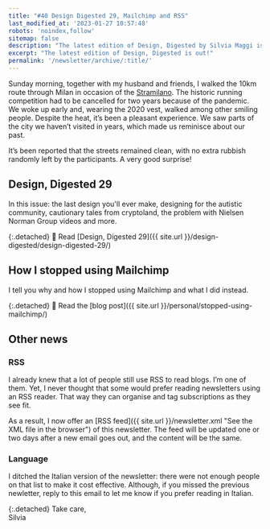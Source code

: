 ```yaml
---
title: "#40 Design Digested 29, Mailchimp and RSS"
last_modified_at: '2023-01-27 10:57:48'
robots: 'noindex,follow'
sitemap: false
description: "The latest edition of Design, Digested by Silvia Maggi is out!"
excerpt: "The latest edition of Design, Digested is out!"
permalink: '/newsletter/archive/:title/'
---
```

Sunday morning, together with my husband and friends, I walked the 10km route through Milan in occasion of the [Stramilano](https://en.wikipedia.org/wiki/Stramilano "Check the Wikipedia page"). The historic running competition had to be cancelled for two years because of the pandemic. We woke up early and, wearing the 2020 vest, walked among other smiling people. Despite the heat, it’s been a pleasant experience. We saw parts of the city we haven’t visited in years, which made us reminisce about our past.

It’s been reported that the streets remained clean, with no extra rubbish randomly left by the participants. A very good surprise!

## Design, Digested 29

In this issue: the last design you'll ever make, designing for the autistic community,  cautionary tales from cryptoland, the problem with Nielsen Norman Group videos and more.

{:.detached}
🔗 Read [Design, Digested 29]({{ site.url }}/design-digested/design-digested-29/)

## How I stopped using Mailchimp

I tell you why and how I stopped using Mailchimp and what I did instead.

{:.detached}
🔗 Read the [blog post]({{ site.url }}/personal/stopped-using-mailchimp/)

## Other news

### RSS

I already knew that a lot of people still use RSS to read blogs. I’m one of them. Yet, I never thought that some would prefer reading newsletters using an RSS reader. That way they can organise and tag subscriptions as they see fit. 

As a result, I now offer an [RSS feed]({{ site.url }}/newsletter.xml "See the XML file in the browser") of this newsletter. The feed will be updated one or two days after a new email goes out, and the content will be the same. 

### Language

I ditched the Italian version of the newsletter: there were not enough people on that list to make it cost effective. Although, if you missed the previous newletter, reply to this email to let me know if you prefer reading in Italian. 

{:.detached}
Take care,  
Silvia